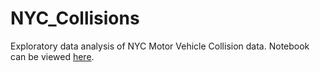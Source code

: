 # NYC_Collisions
Exploratory data analysis of NYC Motor Vehicle Collision data. Notebook can be viewed [here](http://nbviewer.ipython.org/github/ginobili0/NYC_Collisions/blob/master/NYC_Collisions.ipynb).
